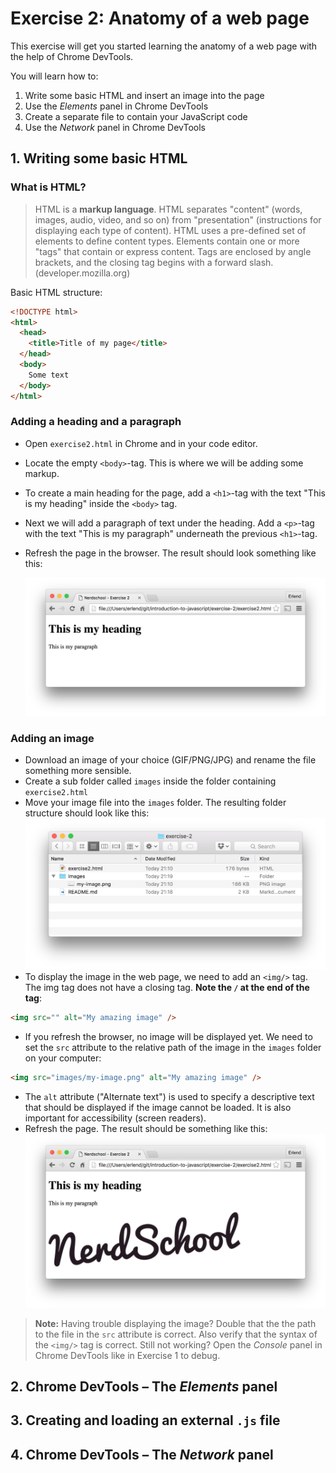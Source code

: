 # Exercise 2: Anatomy of a web page

This exercise will get you started learning the anatomy of a web page with the help of Chrome DevTools.

You will learn how to:
 1. Write some basic HTML and insert an image into the page
 1. Use the _Elements_ panel in Chrome DevTools
 1. Create a separate file to contain your JavaScript code
 1. Use the _Network_ panel in Chrome DevTools


## 1. Writing some basic HTML

### What is HTML?
 > HTML is a **markup language**. HTML separates "content" (words, images, audio, video, and so on) from "presentation" (instructions for displaying each type of content). HTML uses a pre-defined set of elements to define content types. Elements contain one or more "tags" that contain or express content. Tags are enclosed by angle brackets, and the closing tag begins with a forward slash. (developer.mozilla.org)

 Basic HTML structure:

 ```html
 <!DOCTYPE html>
 <html>
   <head>
     <title>Title of my page</title>
   </head>
   <body>
     Some text
   </body>
 </html>
 ```

### Adding a heading and a paragraph
* Open `exercise2.html` in Chrome and in your code editor.
* Locate the empty `<body>`-tag. This is where we will be adding some markup.
* To create a main heading for the page, add a `<h1>`-tag with the text "This is my heading" inside the `<body>` tag.
* Next we will add a paragraph of text under the heading. Add a `<p>`-tag with the text "This is my paragraph" underneath the previous `<h1>`-tag.
* Refresh the page in the browser. The result should look something like this:

  ![](../exercise-2_1.png)

### Adding an image

* Download an image of your choice (GIF/PNG/JPG) and rename the file something more sensible.
* Create a sub folder called `images` inside the folder containing `exercise2.html`
* Move your image file into the `images` folder. The resulting folder structure should look like this:
  ![](../exercise-2_2.png)
* To display the image in the web page, we need to add an `<img/>` tag. The img tag does not have a closing tag. **Note the `/` at the end of the tag**:
```html
<img src="" alt="My amazing image" />
```
* If you refresh the browser, no image will be displayed yet. We need to set the `src` attribute to the relative path of the image in the `images` folder on your computer:
```html
<img src="images/my-image.png" alt="My amazing image" />
```
* The `alt` attribute ("Alternate text") is used to specify a descriptive text that should be displayed if the image cannot be loaded. It is also important for accessibility (screen readers).
* Refresh the page. The result should be something like this:
![](../exercise-2_3.png)

> **Note:** Having trouble displaying the image? Double that the the path to the file in the `src` attribute is correct. Also verify that the syntax of the `<img/>` tag is correct. Still not working? Open the _Console_ panel in Chrome DevTools like in Exercise 1 to debug.
## 2. Chrome DevTools &ndash; The _Elements_ panel

## 3. Creating and loading an external `.js` file

## 4. Chrome DevTools &ndash; The _Network_ panel
